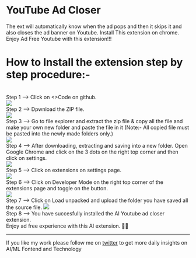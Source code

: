 # YouTube Ad Closer
The ext will automatically know when the ad pops and then it skips it and also closes the ad banner on Youtube. Install This extension on chrome.
Enjoy Ad Free Youtube with this extension!!!

# How to Install the extension step by step procedure:-
<br>
Step 1 --> Click on <>Code on github.
<br>
<img src="https://raw.githubusercontent.com/suhasumukh/Youtube-Ad-Closer/main/Steps%20to%20install/step1.png">
<br>
Step 2 --> Dpwnload the ZIP file.
<br>
<img src="https://raw.githubusercontent.com/suhasumukh/Youtube-Ad-Closer/main/Steps%20to%20install/step2.png">
<br>
Step 3 --> Go to file explorer and extract the zip file & copy all the file and make your own new folder and paste the file in it (Note:- All copied file must be pasted into the newly made folders only.)
<br>
<img src="https://raw.githubusercontent.com/suhasumukh/Youtube-Ad-Closer/main/Steps%20to%20install/step3.png">
<br>
Step 4 --> After downloading, extracting and saving into a new folder. Open Google Chrome and click on the 3 dots on the right top corner and then click on settings.
<br>
<img src="https://raw.githubusercontent.com/suhasumukh/Youtube-Ad-Closer/main/Steps%20to%20install/step4.png">
<br>
Step 5 --> Click on extensions on settings page.
<br>
<img src="https://raw.githubusercontent.com/suhasumukh/AI-Youtube-Ad-Closer/main/Steps%20to%20install/step5.png">
<br>
Step 6 --> Click on Developer Mode on the right top corner of the extensions page and toggle on the button.
<br>
<img src="https://raw.githubusercontent.com/suhasumukh/AI-Youtube-Ad-Closer/main/Steps%20to%20install/step6.png">
<br>
Step 7 --> Click on Load unpacked and upload the folder you have saved all the source file.
<img src="https://raw.githubusercontent.com/suhasumukh/AI-Youtube-Ad-Closer/main/Steps%20to%20install/step7.png">
<br>
Step 8 --> You have succesfully installed the AI Youtube ad closer extension.
<br>
Enjoy ad free experience with this AI extension. 🤖🤖
<br>
<hr>
<p>If you like my work please follow me on <a href="https://twitter.com/suhasasumukh">twitter</a> to get more daily insights on AI/ML Fontend and Technology</p>
